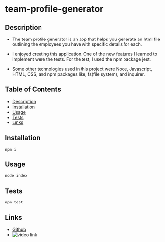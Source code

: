 # team-profile-generator

## Description
- The team profile generator is an app that helps you generate an html file outlining the employees you have with specific details for each. 

- I enjoyed creating this application. One of the new features I learned to implement were the tests. For the test, I used the npm package jest. 

- Some other technologies used in this project were Node, Javascript, HTML, CSS, and npm packages like, fs(file system), and inquirer. 


## Table of Contents
- [Description](#Description)
- [Installation](#Installation)
- [Usage](#Usage)
- [Tests](#Tests)
- [Links](#Usage)

## Installation
``` 
npm i
```

## Usage
```
node index
```

## Tests
```
npm test
```

## Links

- [Github](https://github.com/Reagintaylor/team-profile-generator)
- ![video link](https://watch.screencastify.com/v/nNQ1gbfGhf5drYJ3PEXV)

